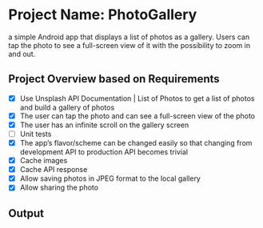 # Project Name: PhotoGallery
a simple Android app that displays a list of photos as a gallery. Users can tap the photo to see a full-screen view of it with the possibility to zoom in and out.

## Project Overview based on Requirements
- [x] Use Unsplash API Documentation | List of Photos to get a list of photos and build a
  gallery of photos
- [x] The user can tap the photo and can see a full-screen view of the photo
- [x] The user has an infinite scroll on the gallery screen
- [ ] Unit tests
- [x] The app’s flavor/scheme can be changed easily so that changing from development API
  to production API becomes trivial
- [x] Cache images
- [x] Cache API response
- [x] Allow saving photos in JPEG format to the local gallery
- [x] Allow sharing the photo

## Output
